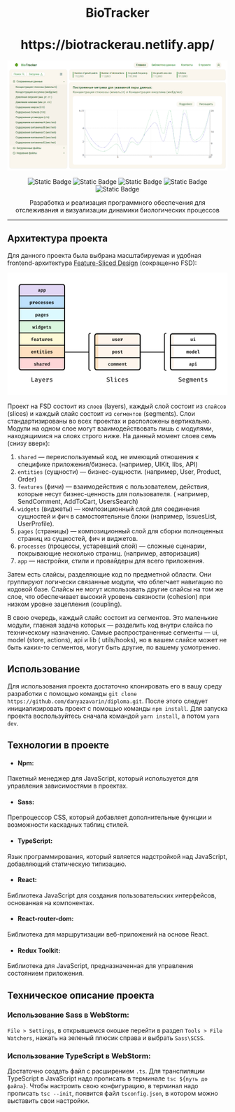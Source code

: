 <h1 align="center">BioTracker</h1>
<h1 align="center">https://biotrackerau.netlify.app/</h1>
<p align="center">
<img src="src/assets/images/preview.png" alt="logo">
</p>
<p align="center">
<img alt="Static Badge" src="https://img.shields.io/badge/node.js-v18.19.1-%23339933?style=for-the-badge&logo=nodedotjs&logoColor=%23339933">
<img alt="Static Badge" src="https://img.shields.io/badge/npm-v10.2.4-red?style=for-the-badge&logo=npm&logoColor=red">
<img alt="Static Badge" src="https://img.shields.io/badge/sass-v3.7.4-%23CC6699?style=for-the-badge&logo=Sass&logoColor=%23CC6699">
<img alt="Static Badge" src="https://img.shields.io/badge/TypeScript-v5.3.3-%233178C6?style=for-the-badge&logo=TypeScript&logoColor=%233178C6">
<img alt="Static Badge" src="https://img.shields.io/badge/React-v18.2.0-%2361DAFB?style=for-the-badge&logo=React&logoColor=%2361DAFB">
</p>
<p align="center">
Разработка и реализация программного обеспечения для отслеживания и визуализации динамики биологических процессов
</p>

---

## Архитектура проекта

Для данного проекта была выбрана масштабируемая и удобная
frontend-архитектура [Feature-Sliced Design](https://feature-sliced.design/ 'Документация по FSD') (сокращенно FSD):

<p align="center">
<img src="src/assets/images/fsd.jpg" alt="architecture">
</p>

Проект на FSD состоит из `слоев` (layers), каждый слой состоит из `слайсов` (slices) и каждый слайс состоит
из `сегментов` (segments). Слои стандартизированы во всех проектах и расположены вертикально. Модули на одном слое могут
взаимодействовать лишь с модулями, находящимися на слоях строго ниже. На данный момент слоев семь (снизу вверх):

1. `shared` — переиспользуемый код, не имеющий отношения к специфике приложения/бизнеса. (например, UIKit, libs, API)
2. `entities` (сущности) — бизнес-сущности. (например, User, Product, Order)
3. `features` (фичи) — взаимодействия с пользователем, действия, которые несут бизнес-ценность для пользователя. (
   например, SendComment, AddToCart, UsersSearch)
4. `widgets` (виджеты) — композиционный слой для соединения сущностей и фич в самостоятельные блоки (например,
   IssuesList, UserProfile).
5. `pages` (страницы) — композиционный слой для сборки полноценных страниц из сущностей, фич и виджетов.
6. `processes` (процессы, устаревший слой) — сложные сценарии, покрывающие несколько страниц. (например, авторизация)
7. `app` — настройки, стили и провайдеры для всего приложения.

Затем есть слайсы, разделяющие код по предметной области. Они группируют логически связанные модули, что облегчает
навигацию по кодовой базе. Слайсы не могут использовать другие слайсы на том же слое, что обеспечивает высокий уровень
связности (cohesion) при низком уровне зацепления (coupling).

В свою очередь, каждый слайс состоит из сегментов. Это маленькие модули, главная задача которых — разделить код внутри
слайса по техническому назначению. Самые распространенные сегменты — ui, model (store, actions), api и lib (
utils/hooks), но в вашем слайсе может не быть каких-то сегментов, могут быть другие, по вашему усмотрению.

## Использование

Для использования проекта достаточно клонировать его в вашу среду разработки с помощью
команды `git clone https://github.com/danyazavarin/diploma.git`. После этого следует инициализировать проект с
помощью команды `npm install`. Для запуска проекта воспользуйтесь сначала командой `yarn install`, а потом `yarn dev`.

## Технологии в проекте

- #### Npm:

Пакетный менеджер для JavaScript, который используется для управления зависимостями в проектах.

- #### Sass:

Препроцессор CSS, который добавляет дополнительные функции и возможности каскадных таблиц стилей.

- #### TypeScript:

Язык программирования, который является надстройкой над JavaScript, добавляющий статическую типизацию.

- #### React:

Библиотека JavaScript для создания пользовательских интерфейсов, основанная на компонентах.

- #### React-router-dom:

Библиотека для маршрутизации веб-приложений на основе React.

- #### Redux Toolkit:

Библиотека для JavaScript, предназначенная для управления состоянием приложения.

## Техническое описание проекта

### Использование Sass в WebStorm:

`File > Settings`, в открывшемся окошке перейти в раздел `Tools > File Watchers`, нажать на зеленый плюсик справа и
выбрать
`Sass\SCSS`.

### Использование TypeScript в WebStorm:

Достаточно создать файл с расширением `.ts`. Для транспиляции TypeScript в JavaScript надо прописать в
терминале `tsc ${путь до файла}`. Чтобы настроить свою конфигурацию, в терминал надо прописать `tsc --init`, появится
файл `tsconfig.json`, в котором можно выставить свои настройки.
